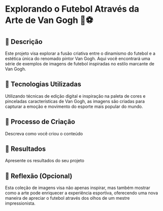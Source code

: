 # Explorando o Futebol Através da Arte de Van Gogh 🎨⚽

## 📒 Descrição
Este projeto visa explorar a fusão criativa entre o dinamismo do futebol e a estética única do renomado pintor Van Gogh. Aqui você encontrará uma série de exemplos de imagens de futebol inspiradas no estilo marcante de Van Gogh.

## 🤖 Tecnologias Utilizadas
Utilizando técnicas de edição digital e inspiração na paleta de cores e pinceladas características de Van Gogh, as imagens são criadas para capturar a emoção e movimento do esporte mais popular do mundo.

## 🧐 Processo de Criação
Descreva como você criou o conteúdo

## 🚀 Resultados
Apresente os resultados do seu projeto

## 💭 Reflexão (Opcional)
Esta coleção de imagens visa não apenas inspirar, mas também mostrar como a arte pode enriquecer a experiência esportiva, oferecendo uma nova maneira de apreciar o futebol através dos olhos de um mestre impressionista.

